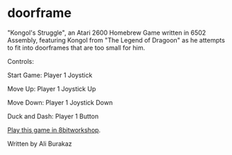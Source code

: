 doorframe
=====
"Kongol's Struggle", an Atari 2600 Homebrew Game written in 6502 Assembly, featuring Kongol from "The Legend of Dragoon" as he attempts to fit into doorframes that are too small for him. 

Controls:

Start Game:
Player 1 Joystick

Move Up:
Player 1 Joystick Up

Move Down:
Player 1 Joystick Down

Duck and Dash:
Player 1 Button

[Play this game in 8bitworkshop](http://8bitworkshop.com/redir.html?platform=vcs&githubURL=https%3A%2F%2Fgithub.com%2Fyoyatime%2Fdoorframe&file=doorframe.a).


Written by Ali Burakaz
